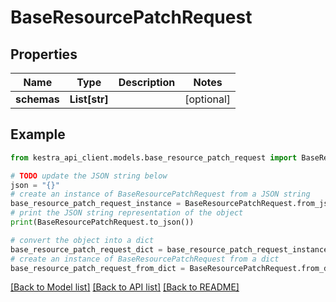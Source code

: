 # BaseResourcePatchRequest


## Properties

Name | Type | Description | Notes
------------ | ------------- | ------------- | -------------
**schemas** | **List[str]** |  | [optional] 

## Example

```python
from kestra_api_client.models.base_resource_patch_request import BaseResourcePatchRequest

# TODO update the JSON string below
json = "{}"
# create an instance of BaseResourcePatchRequest from a JSON string
base_resource_patch_request_instance = BaseResourcePatchRequest.from_json(json)
# print the JSON string representation of the object
print(BaseResourcePatchRequest.to_json())

# convert the object into a dict
base_resource_patch_request_dict = base_resource_patch_request_instance.to_dict()
# create an instance of BaseResourcePatchRequest from a dict
base_resource_patch_request_from_dict = BaseResourcePatchRequest.from_dict(base_resource_patch_request_dict)
```
[[Back to Model list]](../README.md#documentation-for-models) [[Back to API list]](../README.md#documentation-for-api-endpoints) [[Back to README]](../README.md)


